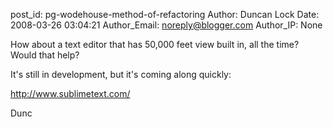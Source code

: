 post_id: pg-wodehouse-method-of-refactoring
Author: Duncan Lock
Date: 2008-03-26 03:04:21
Author_Email: noreply@blogger.com
Author_IP: None

How about a text editor that has 50,000 feet view built in, all the time?
Would that help?

It's still in development, but it's coming along quickly:

http://www.sublimetext.com/

Dunc
